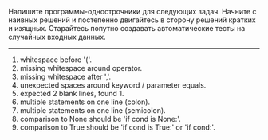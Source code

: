 Напишите программы-однострочники для следующих задач. Начните с наивных решений и постепенно двигайтесь в сторону решений кратких и изящных. Старайтесь попутно создавать автоматические тесты на случайных входных данных.
____

1. whitespace before '('.
2. missing whitespace around operator.
3. missing whitespace after ','.
4. unexpected spaces around keyword / parameter equals.
5. expected 2 blank lines, found 1.
6. multiple statements on one line (colon).
7. multiple statements on one line (semicolon).
8. comparison to None should be 'if cond is None:'.
9. comparison to True should be 'if cond is True:' or 'if cond:'.
